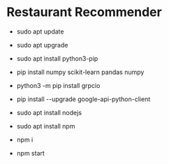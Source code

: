 # Restaurant Recommender

* sudo apt update
* sudo apt upgrade
* sudo apt install python3-pip

* pip install numpy scikit-learn pandas numpy
* python3 -m pip install grpcio
* pip install --upgrade google-api-python-client

* sudo apt install nodejs
* sudo apt install npm
* npm i
* npm start